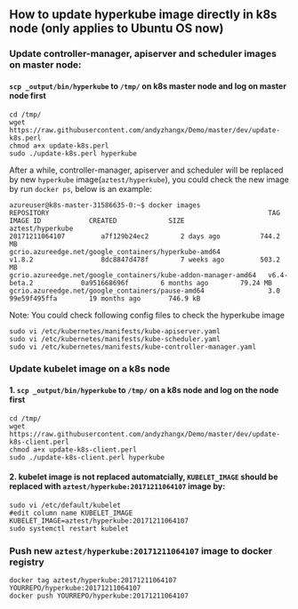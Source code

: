 ## How to update hyperkube image directly in k8s node (only applies to Ubuntu OS now)

### Update controller-manager, apiserver and scheduler images on master node:
#### `scp _output/bin/hyperkube` to `/tmp/` on k8s master node and log on master node first
```
cd /tmp/
wget https://raw.githubusercontent.com/andyzhangx/Demo/master/dev/update-k8s.perl
chmod a+x update-k8s.perl
sudo ./update-k8s.perl hyperkube
```
After a while, controller-manager, apiserver and scheduler will be replaced by new `hyperkube` image(`aztest/hyperkube`), you could check the new image by run `docker ps`, below is an example:
```
azureuser@k8s-master-31586635-0:~$ docker images
REPOSITORY                                                       TAG                    IMAGE ID            CREATED             SIZE
aztest/hyperkube                                                 20171211064107         a7f129b24ec2        2 days ago          744.2 MB
gcrio.azureedge.net/google_containers/hyperkube-amd64            v1.8.2                 8dc8847d478f        7 weeks ago         503.2 MB
gcrio.azureedge.net/google_containers/kube-addon-manager-amd64   v6.4-beta.2            0a951668696f        6 months ago        79.24 MB
gcrio.azureedge.net/google_containers/pause-amd64                3.0                    99e59f495ffa        19 months ago       746.9 kB
```

Note:
You could check following config files to check the hyperkube image 
```
sudo vi /etc/kubernetes/manifests/kube-apiserver.yaml
sudo vi /etc/kubernetes/manifests/kube-scheduler.yaml
sudo vi /etc/kubernetes/manifests/kube-controller-manager.yaml
```

### Update kubelet image on a k8s node
#### 1. `scp _output/bin/hyperkube` to `/tmp/` on a k8s node and log on the node first
```
cd /tmp/
wget https://raw.githubusercontent.com/andyzhangx/Demo/master/dev/update-k8s-client.perl
chmod a+x update-k8s-client.perl
sudo ./update-k8s-client.perl hyperkube
```

#### 2. kubelet image is not replaced automatcially, `KUBELET_IMAGE` should be replaced with `aztest/hyperkube:20171211064107` image by:
```
sudo vi /etc/default/kubelet
#edit column name KUBELET_IMAGE
KUBELET_IMAGE=aztest/hyperkube:20171211064107
sudo systemctl restart kubelet
```

### Push new `aztest/hyperkube:20171211064107` image to docker registry
```
docker tag aztest/hyperkube:20171211064107 YOURREPO/hyperkube:20171211064107
docker push YOURREPO/hyperkube:20171211064107
```

